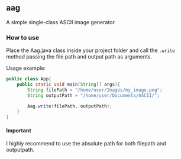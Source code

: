 ## aag
A simple single-class ASCII image generator.

### How to use
Place the Aag.java class inside your project folder and call the `.write` method passing the file path and output path as arguments.

Usage example:
```java
public class App{
    public static void main(String[] args){
        String filePath = "/home/user/Images/my_image.png";
        String outputPath = "/home/user/Documents/ASCII/";

        Aag.write(filePath, outputPath);
    }
}
```
#### Important
I highly recommend to use the absolute path for both filepath and outputpath.
